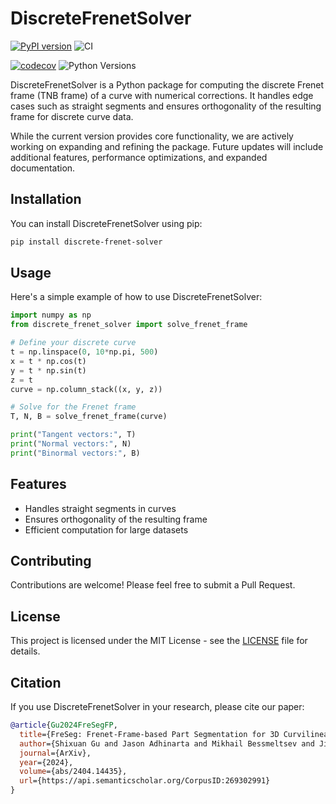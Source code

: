 # DiscreteFrenetSolver

[![PyPI version](https://badge.fury.io/py/discrete-frenet-solver.svg)](https://badge.fury.io/py/discrete-frenet-solver)
![CI](https://github.com/ShixuanGu/DiscreteFrenetSolver/workflows/CI/badge.svg)

[![codecov](https://codecov.io/gh/ShixuanGu/DiscreteFrenetSolver/branch/main/graph/badge.svg)](https://codecov.io/gh/ShixuanGu/DiscreteFrenetSolver)
![Python Versions](https://img.shields.io/pypi/pyversions/discrete-frenet-solver.svg)

DiscreteFrenetSolver is a Python package for computing the discrete Frenet frame (TNB frame) of a curve with numerical corrections. It handles edge cases such as straight segments and ensures orthogonality of the resulting frame for discrete curve data.

While the current version provides core functionality, we are actively working on expanding and refining the package. Future updates will include additional features, performance optimizations, and expanded documentation. 

## Installation

You can install DiscreteFrenetSolver using pip:

```bash
pip install discrete-frenet-solver
```

## Usage

Here's a simple example of how to use DiscreteFrenetSolver:

```python
import numpy as np
from discrete_frenet_solver import solve_frenet_frame

# Define your discrete curve
t = np.linspace(0, 10*np.pi, 500)
x = t * np.cos(t)
y = t * np.sin(t)
z = t
curve = np.column_stack((x, y, z))

# Solve for the Frenet frame
T, N, B = solve_frenet_frame(curve)

print("Tangent vectors:", T)
print("Normal vectors:", N)
print("Binormal vectors:", B)
```

## Features

- Handles straight segments in curves
- Ensures orthogonality of the resulting frame
- Efficient computation for large datasets

## Contributing

Contributions are welcome! Please feel free to submit a Pull Request.

## License

This project is licensed under the MIT License - see the [LICENSE](LICENSE) file for details.

## Citation

If you use DiscreteFrenetSolver in your research, please cite our paper:

```bibtex
@article{Gu2024FreSegFP,
  title={FreSeg: Frenet-Frame-based Part Segmentation for 3D Curvilinear Structures},
  author={Shixuan Gu and Jason Adhinarta and Mikhail Bessmeltsev and Jiancheng Yang and Jessica Zhang and Daniel R. Berger and Jeff William Lichtman and Hanspeter Pfister and D. Wei},
  journal={ArXiv},
  year={2024},
  volume={abs/2404.14435},
  url={https://api.semanticscholar.org/CorpusID:269302991}
}
```